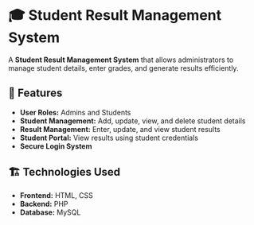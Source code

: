 # 🎓 Student Result Management System

A **Student Result Management System** that allows administrators to manage student details, enter grades, and generate results efficiently.

## 🚀 Features

- **User Roles:** Admins and Students
- **Student Management:** Add, update, view, and delete student details
- **Result Management:** Enter, update, and view student results
- **Student Portal:** View results using student credentials
- **Secure Login System**

## 🏗️ Technologies Used

- **Frontend:** HTML, CSS
- **Backend:** PHP
- **Database:** MySQL
